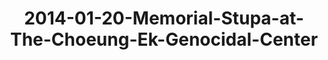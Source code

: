 ---
layout: blog
title: 2014-01-20-Memorial-Stupa-at-The-Choeung-Ek-Genocidal-Center
category: blog
lat: 11.48437
lng: 104.90185
image: https://s3-us-west-2.amazonaws.com/travels2013/2014-01-20 00:01:41 PST.jpg
observation: 20140120000141PST
---